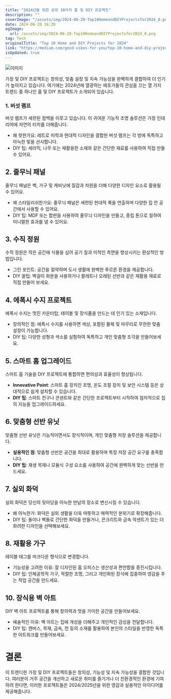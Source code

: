 ```yaml
---
title: "2024년을 위한 상위 10가지 홈 및 DIY 프로젝트"
description: ""
coverImage: "/assets/img/2024-06-20-Top10HomeandDIYProjectsfor2024_0.png"
date: 2024-06-20 16:20
ogImage:
  url: /assets/img/2024-06-20-Top10HomeandDIYProjectsfor2024_0.png
tag: Tech
originalTitle: "Top 10 Home and DIY Projects for 2024"
link: "https://medium.com/good-vibes-for-you/top-10-home-and-diy-projects-for-2024-6338313a166c"
isUpdated: true
---
```


![이미지](/assets/img/2024-06-20-Top10HomeandDIYProjectsfor2024_0.png)

가정 및 DIY 프로젝트는 창의성, 맞춤 설정 및 지속 가능성을 완벽하게 결합하여 더 인기가 높아지고 있습니다. 여기에는 2024년에 열광하는 애호가들의 관심을 끄는 열 가지 트렌드 중 하나인 홈 및 DIY 프로젝트가 소개되어 있습니다.

### 1. 버섯 램프

버섯 램프가 세련된 컴백을 이루고 있습니다. 이 귀여운 기능적 조명 솔루션은 가정 인테리어에 자연의 터치를 더해줍니다.

<!-- cozy-coder - 수평 -->

<ins class="adsbygoogle"
     style="display:block"
     data-ad-client="ca-pub-4877378276818686"
     data-ad-slot="1107185301"
     data-ad-format="auto"
     data-full-width-responsive="true"></ins>

<script>
     (adsbygoogle = window.adsbygoogle || []).push({});
</script>

- 왜 핫한가요: 레트로 미학과 현대적 디자인을 결합한 버섯 램프는 각 방에 독특하고 아늑한 빛을 선사합니다.
- DIY 팁: 세라믹, 나무 또는 재활용한 소재와 같은 간단한 재료를 사용하여 직접 만들 수 있어요.

## 2. 줄무늬 패널

줄무늬 패널은 벽, 가구 및 캐비닛에 질감과 차원을 더해 다양한 디자인 요소로 활용될 수 있어요.

- 왜 스타일리쉬한가요: 줄무늬 패널은 세련된 현대적 룩을 연출하며 다양한 집 안 공간에서 사용할 수 있어요.
- DIY 팁: MDF 또는 합판을 사용하여 줄무늬 디자인을 만들고, 중립 톤으로 칠하여 미니멀한 효과를 낼 수 있어요.

<!-- cozy-coder - 수평 -->

<ins class="adsbygoogle"
     style="display:block"
     data-ad-client="ca-pub-4877378276818686"
     data-ad-slot="1107185301"
     data-ad-format="auto"
     data-full-width-responsive="true"></ins>

<script>
     (adsbygoogle = window.adsbygoogle || []).push({});
</script>

## 3. 수직 정원

수직 정원은 작은 공간에 식물을 심어 공기 질과 미적인 측면을 향상시키는 환상적인 방법입니다.

- 그린 포인트: 공간을 절약하며 도시 생활에 완벽한 푸르른 환경을 제공합니다.
- DIY 꿀팁: 벽걸이 화분을 사용하거나 팔레트나 오래된 선반과 같은 재활용 재료로 직접 만들어 보세요.

## 4. 에폭시 수지 프로젝트

<!-- cozy-coder - 수평 -->

<ins class="adsbygoogle"
     style="display:block"
     data-ad-client="ca-pub-4877378276818686"
     data-ad-slot="1107185301"
     data-ad-format="auto"
     data-full-width-responsive="true"></ins>

<script>
     (adsbygoogle = window.adsbygoogle || []).push({});
</script>

에폭시 수지는 멋진 카운터탑, 테이블 및 장식품을 만드는 데 인기 있는 소재입니다.

- 창의적인 점: 에폭시 수지를 사용하면 색상, 포함된 물체 및 마무리로 무한한 맞춤 설정이 가능합니다.
- DIY 팁: 다양한 성형과 색소를 실험하여 독특하고 개인 맞춤형 조각을 만들어보세요.

## 5. 스마트 홈 업그레이드

스마트 홈 기술을 DIY 프로젝트에 통합하면 편의성과 효율성이 향상됩니다.

<!-- cozy-coder - 수평 -->

<ins class="adsbygoogle"
     style="display:block"
     data-ad-client="ca-pub-4877378276818686"
     data-ad-slot="1107185301"
     data-ad-format="auto"
     data-full-width-responsive="true"></ins>

<script>
     (adsbygoogle = window.adsbygoogle || []).push({});
</script>

- **Innovative Point**: 스마트 홈 장치인 조명, 온도 조절 장치 및 보안 시스템 등은 상대적으로 쉽게 설치할 수 있습니다.
- **DIY 팁**: 스마트 전구나 콘센트와 같은 간단한 프로젝트부터 시작하여 점차적으로 집의 지능을 업그레이드하세요.

## 6. 맞춤형 선반 유닛

맞춤형 선반 유닛은 기능적이면서도 장식적이며, 개인 맞춤형 저장 솔루션을 제공합니다.

- **실용적인 점**: 맞춤형 선반은 공간을 최대로 활용하며 특정 저장 공간 요구를 충족합니다.
- **DIY 팁**: 재생 목재나 모듈식 구성 요소를 사용하여 공간에 완벽하게 맞는 선반을 만드세요.

<!-- cozy-coder - 수평 -->

<ins class="adsbygoogle"
     style="display:block"
     data-ad-client="ca-pub-4877378276818686"
     data-ad-slot="1107185301"
     data-ad-format="auto"
     data-full-width-responsive="true"></ins>

<script>
     (adsbygoogle = window.adsbygoogle || []).push({});
</script>

## 7. 실외 화덕

실외 화덕은 당신의 뒷마당을 아늑한 만남의 장소로 변신시킬 수 있습니다.

- 왜 아늑한가: 화덕은 실외 생활을 더욱 따뜻하고 매력적인 분위기로 확장해줍니다.
- DIY 팁: 돌이나 벽돌로 간단한 화덕을 만들거나, 콘크리트와 금속 악센트가 있는 더 화려한 디자인을 선택해보세요.

## 8. 재활용 가구

<!-- cozy-coder - 수평 -->

<ins class="adsbygoogle"
     style="display:block"
     data-ad-client="ca-pub-4877378276818686"
     data-ad-slot="1107185301"
     data-ad-format="auto"
     data-full-width-responsive="true"></ins>

<script>
     (adsbygoogle = window.adsbygoogle || []).push({});
</script>

테이블 태그를 마크다운 형식으로 변경합니다.

<!-- cozy-coder - 수평 -->

<ins class="adsbygoogle"
     style="display:block"
     data-ad-client="ca-pub-4877378276818686"
     data-ad-slot="1107185301"
     data-ad-format="auto"
     data-full-width-responsive="true"></ins>

<script>
     (adsbygoogle = window.adsbygoogle || []).push({});
</script>

- 기능성을 고려한 이유: 잘 디자인된 홈 오피스는 생산성과 편안함을 증진시킵니다.
- DIY 팁: 인체공학적 가구, 적절한 조명, 그리고 개인화된 장식에 집중하여 영감을 주는 작업 공간을 만드세요.

## 10. 장식용 벽 아트

DIY 벽 아트 프로젝트를 통해 창의력과 멋을 가미한 공간을 만들어보세요.

- 예술적인 이유: 벽 아트는 집에 개성을 더해주고 개인적인 감성을 전달합니다.
- DIY 팁: 캔버스, 목재, 금속, 천 등의 소재를 활용하여 본인의 스타일을 반영한 독특한 아트워크를 만들어보세요.

<!-- cozy-coder - 수평 -->

<ins class="adsbygoogle"
     style="display:block"
     data-ad-client="ca-pub-4877378276818686"
     data-ad-slot="1107185301"
     data-ad-format="auto"
     data-full-width-responsive="true"></ins>

<script>
     (adsbygoogle = window.adsbygoogle || []).push({});
</script>

# 결론

이 트렌디한 가정 및 DIY 프로젝트들은 창의성, 기능성 및 지속 가능성을 결합한 것입니다. 여러분이 거주 공간을 개선하고 새로운 취미를 즐기거나 더 친환경적인 환경에 기여하려 한다면, 이러한 프로젝트들은 2024/2025년을 위한 영감과 실용적인 아이디어를 제공해줍니다.
